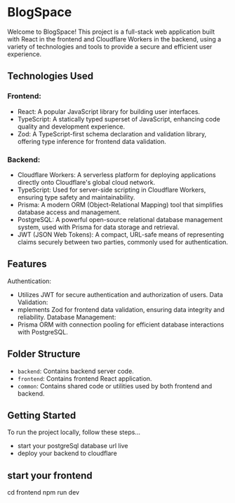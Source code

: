 # BlogSpace
Welcome to BlogSpace! This project is a full-stack web application built with React in the frontend and Cloudflare Workers in the backend, using a variety of technologies and tools to provide a secure and efficient user experience.

## Technologies Used
### Frontend:
* React: A popular JavaScript library for building user interfaces.
* TypeScript: A statically typed superset of JavaScript, enhancing code quality and development experience.
* Zod: A TypeScript-first schema declaration and validation library, offering type inference for frontend data validation.
### Backend:
* Cloudflare Workers: A serverless platform for deploying applications directly onto Cloudflare's global cloud network.
* TypeScript: Used for server-side scripting in Cloudflare Workers, ensuring type safety and maintainability.
* Prisma: A modern ORM (Object-Relational Mapping) tool that simplifies database access and management.
* PostgreSQL: A powerful open-source relational database management system, used with Prisma for data storage and retrieval.
* JWT (JSON Web Tokens): A compact, URL-safe means of representing claims securely between two parties, commonly used for authentication.

## Features
Authentication:
* Utilizes JWT for secure authentication and authorization of users.
Data Validation:
* mplements Zod for frontend data validation, ensuring data integrity and reliability.
Database Management:
* Prisma ORM with connection pooling for efficient database interactions with PostgreSQL.


## Folder Structure

- `backend`: Contains backend server code.
- `frontend`: Contains frontend React application.
- `common`: Contains shared code or utilities used by both frontend and backend.

## Getting Started

To run the project locally, follow these steps...

* start your postgreSql database url live 
* deploy your backend to cloudflare 

## start your frontend
cd frontend 
npm run dev


